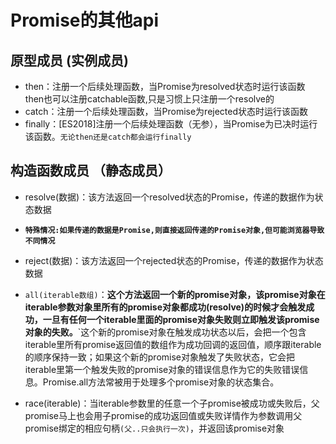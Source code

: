 # Promise的其他api

## 原型成员 (实例成员)

- then：注册一个后续处理函数，当Promise为resolved状态时运行该函数
        then也可以注册catchable函数,只是习惯上只注册一个resolve的
- catch：注册一个后续处理函数，当Promise为rejected状态时运行该函数
- finally：[ES2018]注册一个后续处理函数（无参），当Promise为已决时运行该函数。`无论then还是catch都会运行finally`


## 构造函数成员 （静态成员）

- resolve(数据)：该方法返回一个resolved状态的Promise，传递的数据作为状态数据
- **`特殊情况:如果传递的数据是Promise,则直接返回传递的Promise对象,但可能浏览器导致不同情况`**
  
- reject(数据)：该方法返回一个rejected状态的Promise，传递的数据作为状态数据

- `all(iterable数组)`：**这个方法返回一个新的promise对象，该promise对象在iterable参数对象里所有的promise对象都成功(resolve)的时候才会触发成功，一旦有任何一个iterable里面的promise对象失败则立即触发该promise对象的失败。**`这个新的promise对象在触发成功状态以后，会把一个包含iterable里所有promise返回值的数组作为成功回调的返回值，顺序跟iterable的顺序保持一致；如果这个新的promise对象触发了失败状态，它会把iterable里第一个触发失败的promise对象的错误信息作为它的失败错误信息。Promise.all方法常被用于处理多个promise对象的状态集合。

- race(iterable)：当iterable参数里的任意一个子promise被成功或失败后，父promise马上也会用子promise的成功返回值或失败详情作为参数调用父promise绑定的相应句柄`(父..只会执行一次)`，并返回该promise对象